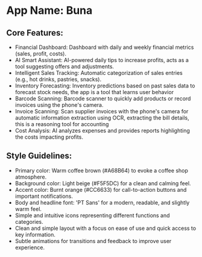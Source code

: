 # **App Name**: Buna

## Core Features:

- Financial Dashboard: Dashboard with daily and weekly financial metrics (sales, profit, costs).
- AI Smart Assistant: AI-powered daily tips to increase profits, acts as a tool suggesting offers and adjustments.
- Intelligent Sales Tracking: Automatic categorization of sales entries (e.g., hot drinks, pastries, snacks).
- Inventory Forecasting: Inventory predictions based on past sales data to forecast stock needs, the app is a tool that learns user behavior
- Barcode Scanning: Barcode scanner to quickly add products or record invoices using the phone's camera.
- Invoice Scanning: Scan supplier invoices with the phone's camera for automatic information extraction using OCR, extracting the bill details, this is a reasoning tool for accounting
- Cost Analysis: AI analyzes expenses and provides reports highlighting the costs impacting profits.

## Style Guidelines:

- Primary color: Warm coffee brown (#A68B64) to evoke a coffee shop atmosphere.
- Background color: Light beige (#F5F5DC) for a clean and calming feel.
- Accent color: Burnt orange (#CC6633) for call-to-action buttons and important notifications.
- Body and headline font: 'PT Sans' for a modern, readable, and slightly warm feel.
- Simple and intuitive icons representing different functions and categories.
- Clean and simple layout with a focus on ease of use and quick access to key information.
- Subtle animations for transitions and feedback to improve user experience.